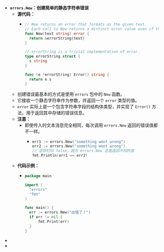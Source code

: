 - **`errors.New`：创建简单的静态字符串错误**
	- **源代码：**
		- ```go
		  // New returns an error that formats as the given text.
		  // Each call to New returns a distinct error value even if the text is identical.
		  func New(text string) error {
		  	return &errorString{text}
		  }
		  
		  // errorString is a trivial implementation of error.
		  type errorString struct {
		  	s string
		  }
		  
		  func (e *errorString) Error() string {
		  	return e.s
		  }
		  ```
	- 创建错误最基本的方式是使用 `errors` 包中的 `New` 函数。
	- 它接收一个静态字符串作为参数，并返回一个 `error` 类型的值。
	- `error` 实际上是一个包含字符串字段的结构体类型，并实现了 `Error()` 方法，用于返回其中存储的错误信息。
	- **注意：**
		- 即使传入的文本消息完全相同，每次调用 `errors.New` 返回的错误值都不一样。
			- ```go
			  err1 := errors.New("something went wrong")
			  err2 := errors.New("something went wrong")
			  // 这将打印 false，因为 errors.New 总是返回不同的值
			  fmt.Println(err1 == err2)
			  ```
	- **代码示例：**
		- ```go
		  package main
		  
		  import (
		  	"errors"
		  	"fmt"
		  )
		  
		  func main() {
		  	err := errors.New("出错了！")
		  	if err != nil {
		  		fmt.Print(err)
		  	}
		  }
		  ```
-
-